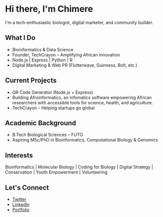 # Hi there, I'm Chimere 

I'm a tech-enthusiastic biologist, digital marketer, and community builder.

##  What I Do
-  Bioinformatics & Data Science
-  Founder, TechCrayon – Amplifying African innovation
-  Node.js | Express | Python | R
-  Digital Marketing & Web PR (Flutterwave, Guinness, Bolt, etc.)

##  Current Projects
- QR Code Generator (Node.js + Express)
- Building Afroinformatics, an infomatics software empowering African researchers with accessible tools for science, health, and agriculture.
- TechCrayon – Helping startups go global

##  Academic Background
- B.Tech Biological Sciences – FUTO
- Aspiring MSc/PhD in Bioinformatics, Computational Biology & Genomics

##  Interests
Bioinformatics | Molecular Biology | Coding for Biology | Digital Strategy | Conservation | Youth Empowerment | Volunteering

##  Let's Connect
- [Twitter](https://twitter.com/iam_drift_king)
- [LinkedIn](linkedin.com/in/onyejeme-philemon-chimere)
- [Portfolio](https://driftkingsmedia.com)
